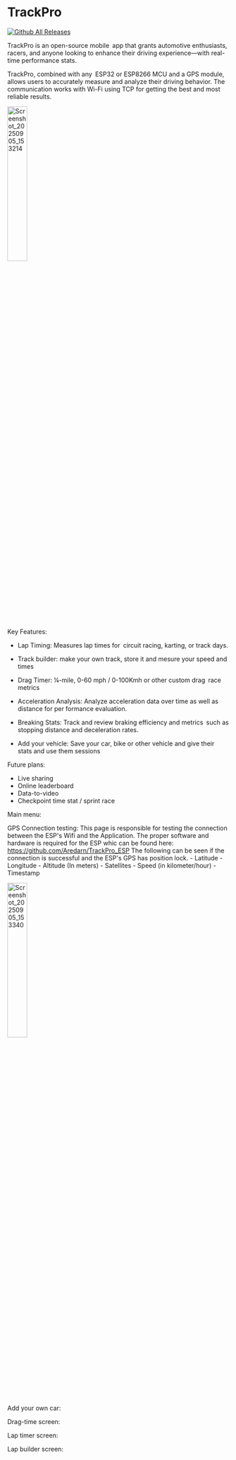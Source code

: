 # TrackPro
[![Github All Releases](https://img.shields.io/github/downloads/aredarn/trackpro/total.svg)]()

TrackPro is an open-source mobile app that grants automotive enthusiasts, racers, and anyone looking to enhance their driving experience—with real-time performance stats.

TrackPro, combined with any ESP32 or ESP8266 MCU and a GPS module, allows users to accurately measure and analyze their driving behavior.
The communication works with Wi-Fi using TCP for getting the best and most reliable results.

<img width="30%" height="30%" alt="Screenshot_20250905_153214" src="https://github.com/user-attachments/assets/26fe5a6e-8c41-43e2-94f7-56387f9f5f55" />

Key Features:
- Lap Timing: Measures lap times for circuit racing, karting, or track days.

- Track builder: make your own track, store it and mesure your speed and times
  
- Drag Timer: ¼-mile, 0-60 mph / 0-100Kmh or other custom drag race metrics
  
- Acceleration Analysis: Analyze acceleration data over time as well as distance for per
formance evaluation.
  
- Breaking Stats: Track and review braking efficiency and metrics such as stopping distance and deceleration rates.

- Add your vehicle: Save your car, bike or other vehicle and give their stats and use them sessions

Future plans:
- Live sharing
- Online leaderboard
- Data-to-video
- Checkpoint time stat / sprint race

Main menu:

GPS Connection testing:
  This page is responsible for testing the connection between the ESP's Wifi and the Application.
  The proper software and hardware is required for the ESP whic can be found here: https://github.com/Aredarn/TrackPro_ESP
  The following can be seen if the connection is successful and the ESP's GPS has position lock.
    - Latitude
    - Longitude
    - Altitude (In meters)
    - Satellites
    - Speed (in kilometer/hour)
    - Timestamp

<img width="30%" height="30%" alt="Screenshot_20250905_153340" src="https://github.com/user-attachments/assets/860f2e4b-7771-43c5-9677-31df3f5fdffc" />

Add your own car:

Drag-time screen:

Lap timer screen:

Lap builder screen:
